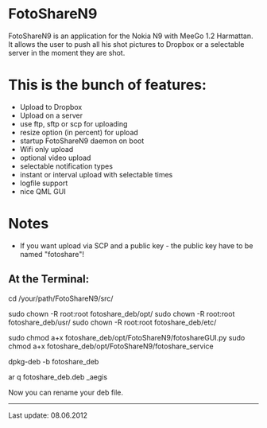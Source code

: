 FotoShareN9
===========

FotoShareN9 is an application for the Nokia N9 with MeeGo 1.2 Harmattan. 
It allows the user to push all his shot pictures to Dropbox or a 
selectable server in the moment they are shot.

This is the bunch of features:
==
- Upload to Dropbox
- Upload on a server
- use ftp, sftp or scp for uploading
- resize option (in percent) for upload
- startup FotoShareN9 daemon on boot
- Wifi only upload
- optional video upload
- selectable notification types
- instant or interval upload with selectable times
- logfile support
- nice QML GUI

Notes
==
- If you want upload via SCP and a public key - the public key have to
be named "fotoshare"!

At the Terminal:
----------------
cd /your/path/FotoShareN9/src/

sudo chown -R root:root fotoshare_deb/opt/
sudo chown -R root:root fotoshare_deb/usr/
sudo chown -R root:root fotoshare_deb/etc/

sudo chmod a+x fotoshare_deb/opt/FotoShareN9/fotoshareGUI.py
sudo chmod a+x fotoshare_deb/opt/FotoShareN9/fotoshare_service

dpkg-deb -b fotoshare_deb

ar q fotoshare_deb.deb _aegis

Now you can rename your deb file.

------------------

Last update: 08.06.2012





